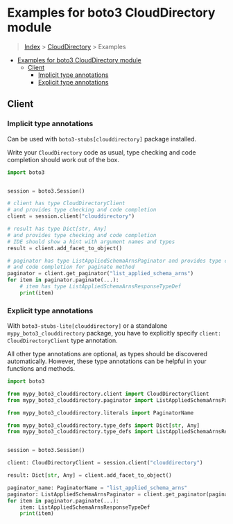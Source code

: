 <a id="examples-for-boto3-clouddirectory-module"></a>

# Examples for boto3 CloudDirectory module

> [Index](../README.md) > [CloudDirectory](./README.md) > Examples

- [Examples for boto3 CloudDirectory module](#examples-for-boto3-clouddirectory-module)
  - [Client](#client)
    - [Implicit type annotations](#implicit-type-annotations)
    - [Explicit type annotations](#explicit-type-annotations)

<a id="client"></a>

## Client

<a id="implicit-type-annotations"></a>

### Implicit type annotations

Can be used with `boto3-stubs[clouddirectory]` package installed.

Write your `CloudDirectory` code as usual, type checking and code completion
should work out of the box.

```python
import boto3


session = boto3.Session()

# client has type CloudDirectoryClient
# and provides type checking and code completion
client = session.client("clouddirectory")

# result has type Dict[str, Any]
# and provides type checking and code completion
# IDE should show a hint with argument names and types
result = client.add_facet_to_object()

# paginator has type ListAppliedSchemaArnsPaginator and provides type checking
# and code completion for paginate method
paginator = client.get_paginator("list_applied_schema_arns")
for item in paginator.paginate(...):
    # item has type ListAppliedSchemaArnsResponseTypeDef
    print(item)
```

<a id="explicit-type-annotations"></a>

### Explicit type annotations

With `boto3-stubs-lite[clouddirectory]` or a standalone
`mypy_boto3_clouddirectory` package, you have to explicitly specify
`client: CloudDirectoryClient` type annotation.

All other type annotations are optional, as types should be discovered
automatically. However, these type annotations can be helpful in your functions
and methods.

```python
import boto3

from mypy_boto3_clouddirectory.client import CloudDirectoryClient
from mypy_boto3_clouddirectory.paginator import ListAppliedSchemaArnsPaginator

from mypy_boto3_clouddirectory.literals import PaginatorName

from mypy_boto3_clouddirectory.type_defs import Dict[str, Any]
from mypy_boto3_clouddirectory.type_defs import ListAppliedSchemaArnsResponseTypeDef


session = boto3.Session()

client: CloudDirectoryClient = session.client("clouddirectory")

result: Dict[str, Any] = client.add_facet_to_object()

paginator_name: PaginatorName = "list_applied_schema_arns"
paginator: ListAppliedSchemaArnsPaginator = client.get_paginator(paginator_name)
for item in paginator.paginate(...):
    item: ListAppliedSchemaArnsResponseTypeDef
    print(item)
```
